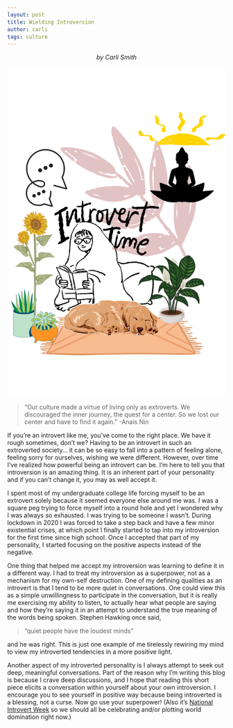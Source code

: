```yaml
---
layout: post
title: Wielding Introversion
author: carli
tags: culture
---
```


<p style='text-align: center;'><i>by Carli Smith</i>

<img src='/images/Introvert.png'></p>
>“Our culture made a virtue of living only as extroverts. We discouraged the inner journey, the quest for a center. So we lost our center and have to find it again.” -Anais Nin

If you’re an introvert like me, you’ve come to the right place. We have it rough sometimes, don’t we? Having to be an introvert in such an extroverted society… it can be so easy to fall into a pattern of feeling alone, feeling sorry for ourselves, wishing we were different. However, over time I’ve realized how powerful being an introvert can be. I’m here to tell you that introversion is an amazing thing. It is an inherent part of your personality and if you can’t change it, you may as well accept it. 

I spent most of my undergraduate college life forcing myself to be an extrovert solely because it seemed everyone else around me was. I was a square peg trying to force myself into a round hole and yet I wondered why I was always so exhausted. I was trying to be someone I wasn’t. During lockdown in 2020 I was forced to take a step back and have a few minor existential crises, at which point I finally started to tap into my introversion for the first time since high school. Once I accepted that part of my personality, I started focusing on the positive aspects instead of the negative.

One thing that helped me accept my introversion was learning to define it in a different way. I had to treat my introversion as a superpower, not as a mechanism for my own-self destruction. One of my defining qualities as an introvert is that I tend to be more quiet in conversations. One could view this as a simple unwillingness to participate in the conversation, but it is really me exercising my ability to listen, to actually hear what people are saying and how they’re saying it in an attempt to understand the true meaning of the words being spoken. Stephen Hawking once said, 
>“quiet people have the loudest minds” 

and he was right. This is just one example of me tirelessly rewiring my mind to view my introverted tendencies in a more positive light.

Another aspect of my introverted personality is I always attempt to seek out deep, meaningful conversations. Part of the reason why I’m writing this blog is because I crave deep discussions, and I hope that reading this short piece elicits a conversation within yourself about your own introversion. I encourage you to see yourself in positive way because being introverted is a blessing, not a curse. Now go use your superpower! (Also it’s [National Introvert Week](https://nationaltoday.com/national-introverts-week/) so we should all be celebrating and/or plotting world domination right now.)
